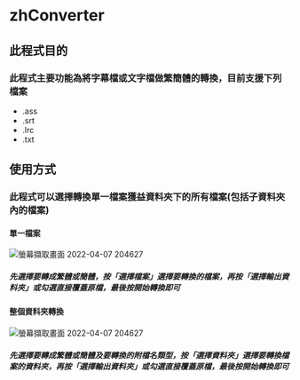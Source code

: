 # zhConverter
## 此程式目的
### 此程式主要功能為將字幕檔或文字檔做繁簡體的轉換，目前支援下列檔案
- .ass
- .srt
- .lrc
- .txt

## 使用方式
### 此程式可以選擇轉換單一檔案獲益資料夾下的所有檔案(包括子資料夾內的檔案)

#### 單一檔案
![螢幕擷取畫面 2022-04-07 204627](https://user-images.githubusercontent.com/79785416/162203800-e5668324-d719-42c0-acf5-0dceb1bf9363.png)
##### 先選擇要轉成繁體或簡體，按「選擇檔案」選擇要轉換的檔案，再按「選擇輸出資料夾」或勾選直接覆蓋原檔，最後按開始轉換即可

#### 整個資料夾轉換
![螢幕擷取畫面 2022-04-07 204627](https://user-images.githubusercontent.com/79785416/162203838-a5c0e626-f2e1-42cd-98e8-2387033399e7.png)
#####  先選擇要轉成繁體或簡體及要轉換的附檔名類型，按「選擇資料夾」選擇要轉換檔案的資料夾，再按「選擇輸出資料夾」或勾選直接覆蓋原檔，最後按開始轉換即可
